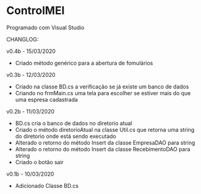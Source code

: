 # ControlMEI

Programado com Visual Studio


CHANGLOG:

v0.4b - 15/03/2020
- Criado método genérico para a abertura de fomulários

v0.3b - 12/03/2020
- Criado na classe BD.cs a verificação se já existe um banco de dados
- Criando no frmMain.cs uma tela para escolher se estiver mais do que uma espresa cadastrada

v0.2b - 11/03/2020
- BD.cs cria o banco de dados no diretorio atual
- Criado o método diretorioAtual na classe Util.cs que retorna uma string do diretorio onde está sendo executado
- Alterado o retorno do método Insert da classe EmpresaDAO para string
- Alterado o retorno do método Insert da classe RecebimentoDAO para string
- Criado o botão sair

v0.1b - 10/03/2020
- Adicionado Classe BD.cs 